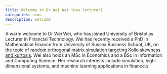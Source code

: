 ```yaml
---
title: Welcome to Dr Wei Wei (new lecturer)
categories: news
description: welcome
---
```

A warm welcome to Dr Wei Wei, who has joined University of Bristol as Lecturer in Financial Technology. Wei has recently received a PhD in Mathematical Finance from University of Sussex Business School, UK, on the topic of 
[random orthogonal matrix simulation targeting Kollo skewness and kurtosis](https://sussex.figshare.com/articles/thesis/Random_orthogonal_matrix_simulation_targeting_Kollo_skewness_and_kurtosis/23702595). Wei also holds an MSc in Economics and a BSc in Information and Computing Science. Her research interests include simulation, high-dimensional systems, and machine learning applications in finance.s